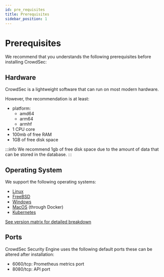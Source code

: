 ```yaml
---
id: pre_requisites
title: Prerequisites
sidebar_position: 1
---
```


# Prerequisites

We recommend that you understands the following prerequisites before installing CrowdSec:

## Hardware

CrowdSec is a lightweight software that can run on most modern hardware.


However, the recommendation is at least:

* platform:
    * amd64
    * arm64
    * armhf
* 1 CPU core
* 100mb of free RAM
* 1GB of free disk space

:::info
We recommend 1gb of free disk space due to the amount of data that can be stored in the database.
:::

## Operating System

We support the following operating systems:

* [Linux](/getting_started/installation/linux.mdx)
* [FreeBSD](/getting_started/installation/freebsd.mdx)
* [Windows](/getting_started/installation/windows.mdx)
* [MacOS](/getting_started/installation/macos.mdx) (through Docker)
* [Kubernetes](/getting_started/installation/kubernetes.mdx)

[See version matrix for detailed breakdown](/docs/next/getting_started/versions_matrix)

## Ports

CrowdSec Security Engine uses the following default ports these can be altered after installation:

* 6060/tcp: Prometheus metrics port
* 8080/tcp: API port


